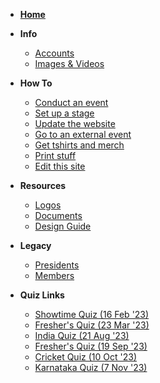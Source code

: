 <!-- markdownlint-disable MD041 -->

<!-- markdownlint-disable MD032 MD033 -->
- [**Home**](/README)
- **Info**
  - [Accounts](/info/accounts.md)
  - [Images & Videos](/info/images-videos.md)

- **How To**
  - [Conduct an event](/howto/conduct.md)
  - [Set up a stage](/howto/stage_setup.md)
  - [Update the website](/howto/website.md)
  - [Go to an external event](/howto/external_events.md)
  - [Get tshirts and merch](/howto/get_merch.md)
  - [Print stuff](/howto/print.md)
  - [Edit this site](/howto/edit.md)
- **Resources**
  - [Logos](/resources/resources.md)
  - [Documents](/resources/documents.md)
  - [Design Guide](/resources/design.md)

- **Legacy**
  - [Presidents](/legacy/presidents.md)
  - [Members](/legacy/members.md)

- **Quiz Links**
  - [Showtime Quiz (16 Feb '23)](/quiz_links/Entertainment_Quiz.md)
  - [Fresher's Quiz (23 Mar '23)](/quiz_links/Freshers_Quiz.md)
  - [India Quiz (21 Aug '23)](/quiz_links/india_quiz.md)
  - [Fresher's Quiz (19 Sep '23)](/quiz_links/Fresher's_Quiz.md)
  - [Cricket Quiz (10 Oct '23)](/quiz_links/Cricket_Quiz.md)
  - [Karnataka Quiz (7 Nov '23)](/quiz_links/Karnataka_Quiz.md)

